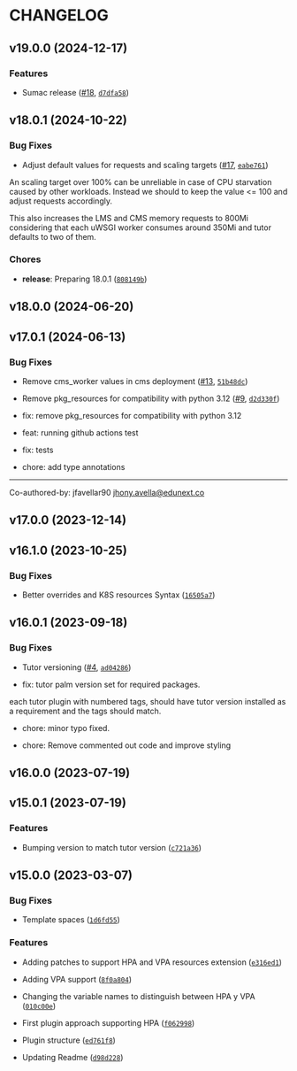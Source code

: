 # CHANGELOG


## v19.0.0 (2024-12-17)

### Features

- Sumac release ([#18](https://github.com/eduNEXT/tutor-contrib-pod-autoscaling/pull/18),
  [`d7dfa58`](https://github.com/eduNEXT/tutor-contrib-pod-autoscaling/commit/d7dfa58219d55aa2c3fe797bdd412be24ca2698c))


## v18.0.1 (2024-10-22)

### Bug Fixes

- Adjust default values for requests and scaling targets
  ([#17](https://github.com/eduNEXT/tutor-contrib-pod-autoscaling/pull/17),
  [`eabe761`](https://github.com/eduNEXT/tutor-contrib-pod-autoscaling/commit/eabe761ae14100763839fd7563b3fd987ccf2b8e))

An scaling target over 100% can be unreliable in case of CPU starvation caused by other workloads.
  Instead we should to keep the value <= 100 and adjust requests accordingly.

This also increases the LMS and CMS memory requests to 800Mi considering that each uWSGI worker
  consumes around 350Mi and tutor defaults to two of them.

### Chores

- **release**: Preparing 18.0.1
  ([`808149b`](https://github.com/eduNEXT/tutor-contrib-pod-autoscaling/commit/808149b2515417b90aee800082258bca1cb9de6b))


## v18.0.0 (2024-06-20)


## v17.0.1 (2024-06-13)

### Bug Fixes

- Remove cms_worker values in cms deployment
  ([#13](https://github.com/eduNEXT/tutor-contrib-pod-autoscaling/pull/13),
  [`51b48dc`](https://github.com/eduNEXT/tutor-contrib-pod-autoscaling/commit/51b48dc66686fb3ec1fd60937c02a171a0fc9be0))

- Remove pkg_resources for compatibility with python 3.12
  ([#9](https://github.com/eduNEXT/tutor-contrib-pod-autoscaling/pull/9),
  [`d2d330f`](https://github.com/eduNEXT/tutor-contrib-pod-autoscaling/commit/d2d330f6801885694b4e374185ee8fbf40d09d7a))

* fix: remove pkg_resources for compatibility with python 3.12

* feat: running github actions test

* fix: tests

* chore: add type annotations

---------

Co-authored-by: jfavellar90 <jhony.avella@edunext.co>


## v17.0.0 (2023-12-14)


## v16.1.0 (2023-10-25)

### Bug Fixes

- Better overrides and K8S resources Syntax
  ([`16505a7`](https://github.com/eduNEXT/tutor-contrib-pod-autoscaling/commit/16505a751e6cc5700637bc90511ce3eac4d7c134))


## v16.0.1 (2023-09-18)

### Bug Fixes

- Tutor versioning ([#4](https://github.com/eduNEXT/tutor-contrib-pod-autoscaling/pull/4),
  [`ad04286`](https://github.com/eduNEXT/tutor-contrib-pod-autoscaling/commit/ad04286f27c10a565175636b5163167d8dba8d33))

* fix: tutor palm version set for required packages.

each tutor plugin with numbered tags, should have tutor version installed as a requirement and the
  tags should match.

* chore: minor typo fixed.

* chore: Remove commented out code and improve styling


## v16.0.0 (2023-07-19)


## v15.0.1 (2023-07-19)

### Features

- Bumping version to match tutor version
  ([`c721a36`](https://github.com/eduNEXT/tutor-contrib-pod-autoscaling/commit/c721a36fe16f00fed6d25f67275d68be467bc606))


## v15.0.0 (2023-03-07)

### Bug Fixes

- Template spaces
  ([`1d6fd55`](https://github.com/eduNEXT/tutor-contrib-pod-autoscaling/commit/1d6fd55f333bee9df5b56a6d3bb08f52c34e7b31))

### Features

- Adding patches to support HPA and VPA resources extension
  ([`e316ed1`](https://github.com/eduNEXT/tutor-contrib-pod-autoscaling/commit/e316ed109e6ac2fa789f3d6c5f44ca2d040c37ef))

- Adding VPA support
  ([`8f0a804`](https://github.com/eduNEXT/tutor-contrib-pod-autoscaling/commit/8f0a80461e39792c55c4108aefc5fd5888d66e1e))

- Changing the variable names to distinguish between HPA y VPA
  ([`010c00e`](https://github.com/eduNEXT/tutor-contrib-pod-autoscaling/commit/010c00e5931047d6b50e6012b6fd4a13c714b4ae))

- First plugin approach supporting HPA
  ([`f062998`](https://github.com/eduNEXT/tutor-contrib-pod-autoscaling/commit/f06299849bbfec7ce09a68c51f48885bae34d2b0))

- Plugin structure
  ([`ed761f8`](https://github.com/eduNEXT/tutor-contrib-pod-autoscaling/commit/ed761f85623ad3a4b55c0c7dda54f9f09c65b7b8))

- Updating Readme
  ([`d98d228`](https://github.com/eduNEXT/tutor-contrib-pod-autoscaling/commit/d98d22862a1863c9f4c467d479e74e52f0987d92))
